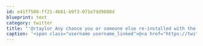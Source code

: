 ```yaml
---
id: e41f7508-ff21-4b61-b9f3-071e7dd9880d
blueprint: text
category: twitter
title: "'@rtaylor Any chance you or someone else re-installed with the same key recently (or fired up an old machine with same key)?"
caption: '<span class="username username_linked">@<a href="https://twitter.com/rtaylor" title="Elon Musk">rtaylor</a></span> Any chance you or someone else re-installed with the same key recently (or fired up an old machine with same key)?'
---
```


